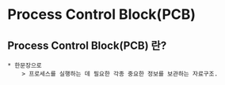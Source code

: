 # Process Control Block(PCB)
## Process Control Block(PCB) 란?
    * 한문장으로
        > 프로세스를 실행하는 데 필요한 각종 중요한 정보를 보관하는 자료구조.


